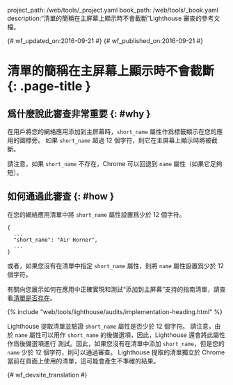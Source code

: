 project_path: /web/tools/_project.yaml
book_path: /web/tools/_book.yaml
description:“清單的簡稱在主屏幕上顯示時不會截斷”Lighthouse 審查的參考文檔。

{# wf_updated_on:2016-09-21 #}
{# wf_published_on:2016-09-21 #}

# 清單的簡稱在主屏幕上顯示時不會截斷 {: .page-title }

## 爲什麼說此審查非常重要 {: #why }

在用戶將您的網絡應用添加到主屏幕時，`short_name` 屬性作爲標籤顯示在您的應用的圖標旁。
如果 `short_name` 超過 12 個字符，則它在主屏幕上顯示時將被截斷。


請注意，如果 `short_name` 不存在，Chrome 可以回退到 `name` 屬性（如果它足夠短）。


## 如何通過此審查 {: #how }

在您的網絡應用清單中將 `short_name` 屬性設置爲少於 12 個字符。

    {
      ...
      "short_name": "Air Horner",
      ...
    }

或者，如果您沒有在清單中指定 `short_name` 屬性，則將 `name` 屬性設置爲少於 12 個字符。


有關向您展示如何在應用中正確實現和測試“添加到主屏幕”支持的指南清單，請查看[清單是否存在](manifest-exists#how)。



{% include "web/tools/lighthouse/audits/implementation-heading.html" %}

Lighthouse 提取清單並驗證 `short_name` 屬性是否少於 12 個字符。
請注意，由於 `name` 屬性可以用作 `short_name` 的後備選項，因此，Lighthouse 還會將此屬性作爲後備選項進行
測試。因此，如果您沒有在清單中添加 `short_name`，但是您的 `name` 少於 12 個字符，則可以通過審查。
Lighthouse 提取的清單獨立於 Chrome 當前在頁面上使用的清單，這可能會產生不準確的結果。




{# wf_devsite_translation #}
